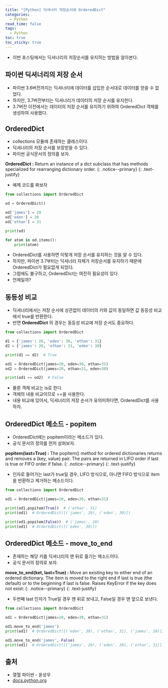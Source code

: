 ```yaml
---
title: "[Python] 딕셔너리 저장순서와 OrderedDict"
categories:
  - Python
read_time: false
tags:
  - Python
toc: true
toc_sticky: true
---
```

* 이번 포스팅에서는 딕셔너리의 저장순서를 유지하는 방법을 알아본다.

## 파이썬 딕셔너리의 저장 순서
* 파이썬 3.6버전까지는 딕셔너리에 데이터를 삽입한 순서대로 데이터를 얻을 수 없었다.
* 하지만, 3.7버전부터는 딕셔너리가 데이터의 저장 순서를 유지한다.
* 3.7버전 이전에서는 데이터의 저장 순서를 유지하기 위하여 OrderedDict 객체를 생성하여 사용했다.

## OrderedDict
* collections 모듈에 존재하는 클래스이다.
* 딕셔너리의 저장 순서를 보장받을 수 있다.
* 파이썬 공식문서의 정의를 보자.

<i class="far fa-sticky-note"></i> **OrderedDict :**  Return an instance of a dict subclass that has methods specialized for rearranging dictionary order.
{: .notice--primary}
{: .text-justify}

* 예제 코드를 봐보자

```python
from collections import OrderedDict

od = OrderedDict()

od['james'] = 20
od['eden'] = 30
od['ethan'] = 31

print(od)

for atom in od.items():
    print(atom) 
```

* OrderedDict를 사용하면 이렇게 저장 순서를 유지하는 것을 알 수 있다.
* 하지만, 파이썬 3.7부터는 딕셔너리 자체가 저장순서를 유지하기 때문에 OrderedDict가 필요없게 되었다.
* 그럼에도 불구하고, OrderedDict는 여전히 필요성이 있다.
* 언제일까?

## 동등성 비교
* 딕셔너리에서는 저장 순서에 상관없이 데이터의 키와 값이 동일하면 값 동등성 비교에서 true를 반환한다.
* 반면 __OrderedDict__ 의 경우는 동등성 비교에 저장 순서도 중요하다.

```python
from collections import OrderedDict

d1 = {'james': 20, 'eden': 30, 'ethan': 31}
d2 = {'james': 20, 'ethan': 31, 'eden': 30}

print(d1 == d2)  # True

od1 = OrderedDict(james=20, eden=30, ethan=31)
od2 = OrderedDict(james=20, ethan=31, eden=30)

print(od1 == od2)  # False
```

* 물론 객체 비교는 is로 한다.
* 객체의 내용 비교이므로 ==을 사용한다.
* 내용 비교에 있어서, 딕셔너리의 저장 순서가 유의미하다면, OrderedDict를 사용하자.

## OrderedDict 메소드 - popitem
* OrderedDict에는 popitem이라는 메소드가 있다.
* 공식 문서의 정의를 먼저 살펴보자.

<i class="far fa-sticky-note"></i> **popitem(last=True) :**  The popitem() method for ordered dictionaries returns and removes a (key, value) pair. The pairs are returned in LIFO order if last is true or FIFO order if false.
{: .notice--primary}
{: .text-justify}

* 인자로 들어가는 last가 true일 경우, LIFO 방식으로, 아니면 FIFO 방식으로 item을 반환하고 제거하는 메소드이다.

```python
from collections import OrderedDict

od1 = OrderedDict(james=20, eden=30, ethan=31)

print(od1.popitem(True))  # ('ethan', 31)
print(od1)  # OrderedDict([('james', 20), ('eden', 30)])

print(od1.popitem(False))  # ('james', 20)
print(od1)  # OrderedDict([('eden', 30)])
```

## OrderedDict 메소드 - move_to_end
* 존재하는 해당 키를 딕셔너리의 맨 뒤로 옮기는 메소드이다.
* 공식 문서의 정의로 보자.

<i class="far fa-sticky-note"></i> **move_to_end(ket, last=True) :**  Move an existing key to either end of an ordered dictionary. The item is moved to the right end if last is true (the default) or to the beginning if last is false. Raises KeyError if the key does not exist:
{: .notice--primary}
{: .text-justify}

* 두번째 last 인자가 True일 경우 맨 뒤로 보내고, False일 경우 맨 앞으로 보낸다.

```python
from collections import OrderedDict

od1 = OrderedDict(james=20, eden=30, ethan=31)

od1.move_to_end('james')
print(od1)  # OrderedDict([('eden', 30), ('ethan', 31), ('james', 20)])

od1.move_to_end('james', False)
print(od1)  # OrderedDict([('james', 20), ('eden', 30), ('ethan', 31)])
```

## 출처
* 열혈 파이썬 - 윤성우
* [docs.python.org](https://docs.python.org/3/library/collections.html#collections.OrderedDict)
